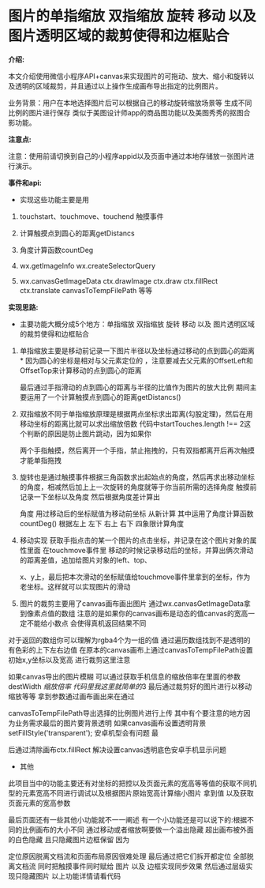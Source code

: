 # 图片的单指缩放 双指缩放 旋转 移动 以及 图片透明区域的裁剪使得和边框贴合

**介绍:**

本文介绍使用微信小程序API+canvas来实现图片的可拖动、放大、缩小和旋转以及透明的区域裁剪，并且通过以上操作生成画布导出指定的比例图片。

业务背景：用户在本地选择图片后可以根据自己的移动旋转缩放场景等 生成不同比例的图片进行保存 类似于美图设计师app的商品图功能以及美图秀秀的抠图合影功能。

**注意点:**

注意：使用前请切换到自己的小程序appid以及页面中通过本地存储放一张图片进行演示。


**事件和api:**

- 实现这些功能主要是用

1. touchstart、touchmove、touchend 触摸事件

2. 计算触摸点到圆心的距离getDistancs

3. 角度计算函数countDeg

4. wx.getImageInfo  wx.createSelectorQuery

5. wx.canvasGetImageData  ctx.drawImage ctx.draw ctx.fillRect ctx.translate canvasToTempFilePath 等等

**实现思路:**

- 主要功能大概分成5个地方：单指缩放 双指缩放 旋转 移动 以及 图片透明区域的裁剪使得和边框贴合

1. 单指缩放主要是移动前记录一下图片半径以及坐标通过移动的点到圆心的距离  * 因为圆心的坐标是相对与父元素定位的 ，注意要减去父元素的OffsetLeft和OffsetTop来计算移动的点到圆心的距离

   最后通过手指滑动的点到圆心的距离与半径的比值作为图片的放大比例 期间主要运用了一个计算触摸点到圆心的距离getDistancs()


2. 双指缩放不同于单指缩放原理是根据两点坐标求出距离(勾股定理)，然后在用移动坐标的距离比就可以求出缩放倍数 代码中startTouches.length !== 2这个判断的原因是防止图片跳动，因为如果你

   两个手指触摸，然后离开一个手指，禁止拖拽的，只有双指都离开后再次触摸才能单指拖拽


3. 旋转也是通过触摸事件根据三角函数求出起始点的角度，然后再求出移动坐标的角度，相减然后加上上一次旋转的角度就等于你当前所需的选择角度 触摸前记录一下坐标以及角度 然后根据角度差计算出

   角度 用过移动后的坐标赋值为移动前坐标 从新计算 其中运用了角度计算函数countDeg() 根据左上 左下 右上 右下 四象限计算角度

4. 移动实现 获取手指点击的某一个图片的点击坐标，并记录在这个图片对象的属性里面 在touchmove事件里 移动的时候记录移动后的坐标，并算出俩次滑动的距离差值，追加给图片对象的left、top、

   x、y上，最后把本次滑动的坐标赋值给touchmove事件里拿到的坐标，作为老坐标。这样就可以实现图片的滑动

5. 图片的裁剪主要用了canvas画布画出图片 通过wx.canvasGetImageData拿到像素点值的数组 注意的是如果你的canvas画布是动态的值canvas的宽高一定不能给小数点 会使得真机返回结果不同

  对于返回的数组你可以理解为rgba4个为一组的值 通过遍历数组找到不是透明的有色彩的上下左右边值 在原本的canvas画布上通过canvasToTempFilePath设置初始x,y坐标以及宽高 进行裁剪这里注意

  如果canvas导出的图片模糊 可以通过获取手机信息的缩放倍率在里面的参数destWidth *缩放倍率 代码里我这里就简单的*3 最后通过裁剪好的图片进行以移动缩放等等 拿到参数通过画布画出来在通过

canvasToTempFilePath导出选择的比例图片进行上传 其中有个要注意的地方因为业务需求最后的图片要背景透明 如果canvas画布设置透明背景setFillStyle('transparent'); 安卓机型会有问题 最

后通过清除画布ctx.fillRect 解决设置canvas透明底色安卓手机显示问题

- 其他

 此项目当中的功能主要还有对坐标的把控以及页面元素的宽高等等值的获取不同机型的元素宽高不同进行调试以及根据图片原始宽高计算缩小图片 拿到值 以及获取页面元素的宽高参数

 最后页面还有一些其他小功能就不一一阐述 有一个小功能还是可以说下的:根据不同的比例画布的大小不同 通过移动或者缩放啊要做一个溢出隐藏 超出画布被外面的白色隐藏 且只隐藏图片边框保留 因为
 
 定位原因脱离文档流和页面布局原因很难处理 最后通过把它们拆开都定位 全部脱离文档流 同时把触摸事件同时赋给 图片 以及 边框实现同步效果 然后通过层级实现只隐藏图片 以上功能详情请看代码

